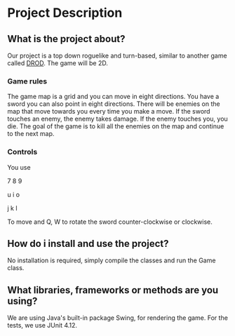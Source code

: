# Project Description

## What is the project about?
    
Our project is a top down roguelike and turn-based, similar to another game called [DROD](http://caravelgames.com/Articles/Games_2/TSS.html). The game will be 2D.

### Game rules

The game map is a grid and you can move in eight directions. You have a sword you can also point in eight directions. There will be enemies on the map that move towards you every time you make a move. If the sword touches an enemy, the enemy takes damage. If the enemy touches you, you die. The goal of the game is to kill all the enemies on the map and continue to the next map. 

### Controls

You use 

7 8 9

u i o 

j k l 

To move and Q, W to rotate the sword counter-clockwise or clockwise.
    
## How do i install and use the project?
  
No installation is required, simply compile the classes and run the Game class.
    
## What libraries, frameworks or methods are you using?

We are using Java's built-in package Swing, for rendering the game. For the tests, we use JUnit 4.12.
